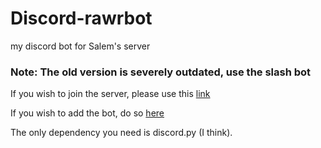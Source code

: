# Discord-rawrbot

my discord bot for Salem's server

### Note: The old version is severely outdated, use the slash bot

If you wish to join the server, please use this [link](https://discord.gg/tWct2h8Hun)

If you wish to add the bot, do so [here](https://discord.com/oauth2/authorize?client_id=1118629362368008283&permissions=2147486720&scope=bot&permissions=2147486720&scope=messages.read%20bot)

The only dependency you need is discord.py (I think).
